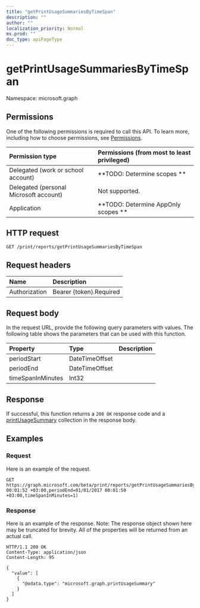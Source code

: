 ```yaml
---
title: "getPrintUsageSummariesByTimeSpan"
description: ""
author: ""
localization_priority: Normal
ms.prod: ""
doc_type: apiPageType
---
```


# getPrintUsageSummariesByTimeSpan

Namespace: microsoft.graph



## Permissions
One of the following permissions is required to call this API. To learn more, including how to choose permissions, see [Permissions](/concepts/permissions-reference.md).

|Permission type|Permissions (from most to least privileged)|
|:---|:---|
|Delegated (work or school account)|**TODO: Determine scopes **|
|Delegated (personal Microsoft account)|Not supported.|
|Application|**TODO: Determine AppOnly scopes **|

## HTTP request
<!-- {
  "blockType": "ignored"
}
-->
``` http
GET /print/reports/getPrintUsageSummariesByTimeSpan
```

## Request headers
|Name|Description|
|:---|:---|
|Authorization|Bearer {token}.Required|

## Request body
In the request URL, provide the following query parameters with values.
The following table shows the parameters that can be used with this function.

|Property|Type|Description|
|:---|:---|:---|
|periodStart|DateTimeOffset||
|periodEnd|DateTimeOffset||
|timeSpanInMinutes|Int32||



## Response
If successful, this function returns a `200 OK` response code and a [printUsageSummary](../resources/printusagesummary.md) collection in the response body.

## Examples

### Request
Here is an example of the request.
<!-- {
  "blockType": "request",
  "name": "reportroot_getprintusagesummariesbytimespan"
}
-->
``` http
GET https://graph.microsoft.com/beta/print/reports/getPrintUsageSummariesByTimeSpan(periodStart=01/01/2017 00:01:52 +03:00,periodEnd=01/01/2017 00:01:50 +03:00,timeSpanInMinutes=1)
```

### Response
Here is an example of the response. Note: The response object shown here may be truncated for brevity. All of the properties will be returned from an actual call.
<!-- {
  "blockType": "response",
  "truncated": true,
  "@odata.type": "collection(microsoft.graph.printusagesummary)"
}
-->
``` http
HTTP/1.1 200 OK
Content-Type: application/json
Content-Length: 95

{
  "value": [
    {
      "@odata.type": "microsoft.graph.printUsageSummary"
    }
  ]
}
```

